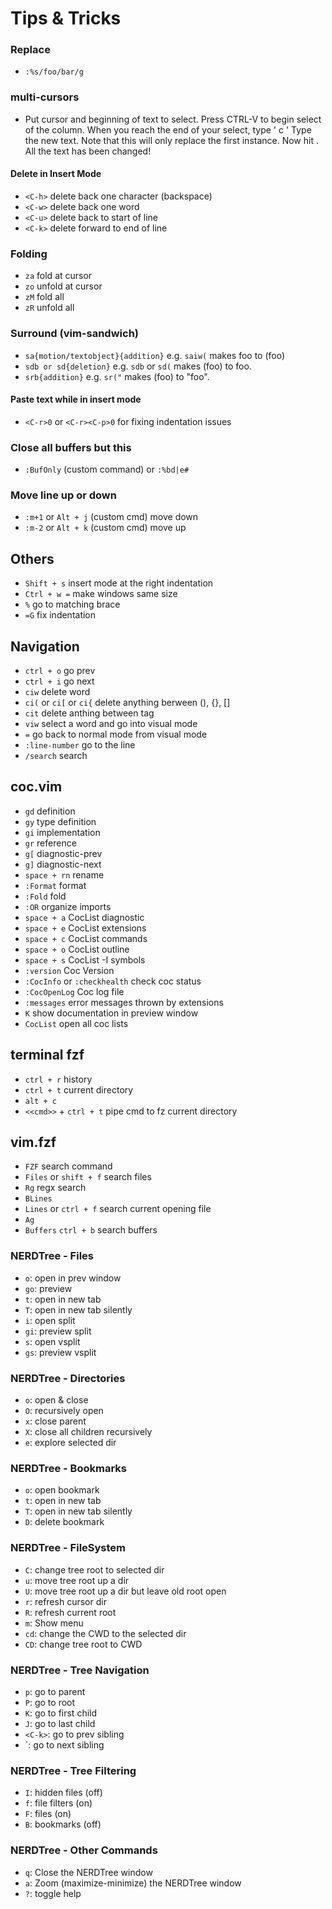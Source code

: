 # Tips & Tricks

### Replace

- `:%s/foo/bar/g`

### multi-cursors

- Put cursor and beginning of text to select.
  Press CTRL-V to begin select of the column.
  When you reach the end of your select, type ' c '
  Type the new text. Note that this will only replace the first instance.
  Now hit <ESC><ESC> . All the text has been changed!

#### Delete in Insert Mode

- `<C-h>` delete back one character (backspace)
- `<C-w>` delete back one word
- `<C-u>` delete back to start of line
- `<C-k>` delete forward to end of line

### Folding

- `za` fold at cursor
- `zo` unfold at cursor
- `zM` fold all
- `zR` unfold all

### Surround (vim-sandwich)

- `sa{motion/textobject}{addition}` e.g. `saiw(` makes foo to (foo)
- `sdb or sd{deletion}` e.g. `sdb` or `sd(` makes (foo) to foo.
- `srb{addition}` e.g. `sr("` makes (foo) to "foo".

#### Paste text while in insert mode

- `<C-r>0` or `<C-r><C-p>0` for fixing indentation issues

### Close all buffers but this

- `:BufOnly` (custom command) or `:%bd|e#`

### Move line up or down

- `:m+1` or `Alt + j` (custom cmd) move down
- `:m-2` or `Alt + k` (custom cmd) move up

## Others

- `Shift + s` insert mode at the right indentation
- `Ctrl + w =` make windows same size
- `%` go to matching brace
- `=G` fix indentation

## Navigation

- `ctrl + o` go prev
- `ctrl + i` go next
- `ciw` delete word
- `ci(` or `ci[` or `ci{` delete anything berween (), {}, []
- `cit` delete anthing between tag
- `viw` select a word and go into visual mode
- `=` go back to normal mode from visual mode
- `:line-number` go to the line
- `/search` search

## coc.vim

- `gd` definition
- `gy` type definition
- `gi` implementation
- `gr` reference
- `g[` diagnostic-prev
- `g]` diagnostic-next
- `space + rn` rename
- `:Format` format
- `:Fold` fold
- `:OR` organize imports
- `space + a` CocList diagnostic
- `space + e` CocList extensions
- `space + c` CocList commands
- `space + o` CocList outline
- `space + s` CocList -I symbols
- `:version` Coc Version
- `:CocInfo` or `:checkhealth` check coc status
- `:CocOpenLog` Coc log file
- `:messages` error messages thrown by extensions
- `K` show documentation in preview window
- `CocList` open all coc lists

## terminal fzf

- `ctrl + r` history
- `ctrl + t` current directory
- `alt + c`
- `<<cmd>>` + `ctrl + t` pipe cmd to fz current directory

## vim.fzf

- `FZF` search command
- `Files` or `shift + f` search files
- `Rg` regx search
- `BLines`
- `Lines` or `ctrl + f` search current opening file
- `Ag`
- `Buffers` `ctrl + b` search buffers

### NERDTree - Files

- `o`: open in prev window
- `go`: preview
- `t`: open in new tab
- `T`: open in new tab silently
- `i`: open split
- `gi`: preview split
- `s`: open vsplit
- `gs`: preview vsplit

### NERDTree - Directories

- `o`: open & close
- `O`: recurs­ively open
- `x`: close parent
- `X`: close all children recurs­ively
- `e`: explore selected dir

### NERDTree - Bookmarks

- `o`: open bookmark
- `t`: open in new tab
- `T`: open in new tab silently
- `D`: delete bookmark

### NERDTree - FileSystem

- `C`: change tree root to selected dir
- `u`: move tree root up a dir
- `U`: move tree root up a dir but leave old root open
- `r`: refresh cursor dir
- `R`: refresh current root
- `m`: Show menu
- `cd`: change the CWD to the selected dir
- `CD`: change tree root to CWD

### NERDTree - Tree Navigation

- `p`: go to parent
- `P`: go to root
- `K`: go to first child
- `J`: go to last child
- `<C-k>`: go to prev sibling
- `<C-j>: go to next sibling

### NERDTree - Tree Filtering

- `I`: hidden files (off)
- `f`: file filters (on)
- `F`: files (on)
- `B`: bookmarks (off)

### NERDTree - Other Commands

- `q`: Close the NERDTree window
- `a`: Zoom (maxim­ize­-mi­nimize) the NERDTree window
- `?`: toggle help
